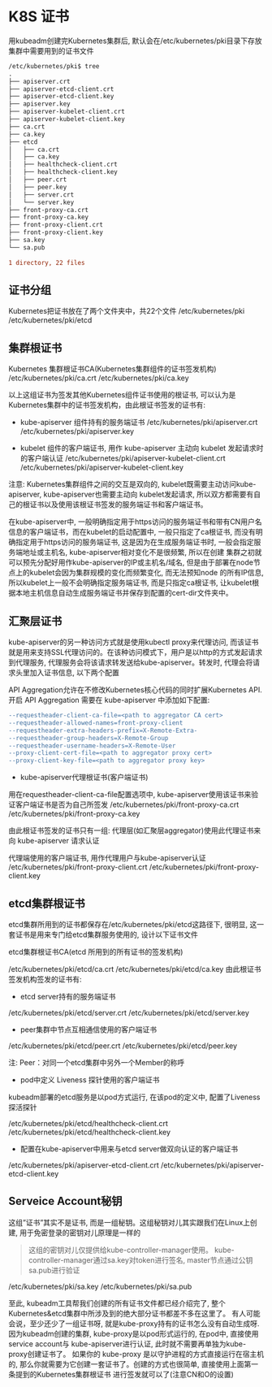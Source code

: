 # K8S 证书

用kubeadm创建完Kubernetes集群后, 默认会在/etc/kubernetes/pki目录下存放集群中需要用到的证书文件
```diff
/etc/kubernetes/pki$ tree
.
├── apiserver.crt
├── apiserver-etcd-client.crt
├── apiserver-etcd-client.key
├── apiserver.key
├── apiserver-kubelet-client.crt
├── apiserver-kubelet-client.key
├── ca.crt
├── ca.key
├── etcd
│   ├── ca.crt
│   ├── ca.key
│   ├── healthcheck-client.crt
│   ├── healthcheck-client.key
│   ├── peer.crt
│   ├── peer.key
│   ├── server.crt
│   └── server.key
├── front-proxy-ca.crt
├── front-proxy-ca.key
├── front-proxy-client.crt
├── front-proxy-client.key
├── sa.key
└── sa.pub
 
1 directory, 22 files
```

## 证书分组

Kubernetes把证书放在了两个文件夹中，共22个文件
/etc/kubernetes/pki
/etc/kubernetes/pki/etcd

## 集群根证书

Kubernetes 集群根证书CA(Kubernetes集群组件的证书签发机构)
/etc/kubernetes/pki/ca.crt
/etc/kubernetes/pki/ca.key

以上这组证书为签发其他Kubernetes组件证书使用的根证书, 可以认为是Kubernetes集群中的证书签发机构，由此根证书签发的证书有:

- kube-apiserver 组件持有的服务端证书
/etc/kubernetes/pki/apiserver.crt
/etc/kubernetes/pki/apiserver.key

- kubelet 组件的客户端证书, 用作 kube-apiserver 主动向 kubelet 发起请求时的客户端认证
/etc/kubernetes/pki/apiserver-kubelet-client.crt
/etc/kubernetes/pki/apiserver-kubelet-client.key

注意: Kubernetes集群组件之间的交互是双向的, kubelet既需要主动访问kube-apiserver, kube-apiserver也需要主动向 kubelet发起请求, 
所以双方都需要有自己的根证书以及使用该根证书签发的服务端证书和客户端证书。

在kube-apiserver中, 一般明确指定用于https访问的服务端证书和带有CN用户名信息的客户端证书，而在kubelet的启动配置中, 一般只指定了ca根证书, 
而没有明确指定用于https访问的服务端证书, 这是因为在生成服务端证书时, 一般会指定服务端地址或主机名, kube-apiserver相对变化不是很频繁, 所以在创建
集群之初就可以预先分配好用作kube-apiserver的IP或主机名/域名, 但是由于部署在node节点上的kubelet会因为集群规模的变化而频繁变化, 而无法预知node
的所有IP信息, 所以kubelet上一般不会明确指定服务端证书, 而是只指定ca根证书, 让kubelet根据本地主机信息自动生成服务端证书并保存到配置的cert-dir文件夹中。

## 汇聚层证书
kube-apiserver的另一种访问方式就是使用kubectl proxy来代理访问, 而该证书就是用来支持SSL代理访问的。在该种访问模式下，用户是以http的方式发起请求到代理服务, 
代理服务会将该请求转发送给kube-apiserver。转发时, 代理会将请求头里加入证书信息, 以下两个配置

API Aggregation允许在不修改Kubernetes核心代码的同时扩展Kubernetes API. 开启 API Aggregation 需要在 kube-apiserver 中添加如下配置:
```diff
--requestheader-client-ca-file=<path to aggregator CA cert>
--requestheader-allowed-names=front-proxy-client
--requestheader-extra-headers-prefix=X-Remote-Extra-
--requestheader-group-headers=X-Remote-Group
--requestheader-username-headers=X-Remote-User
--proxy-client-cert-file=<path to aggregator proxy cert>
--proxy-client-key-file=<path to aggregator proxy key>
```

- kube-apiserver代理根证书(客户端证书)

用在requestheader-client-ca-file配置选项中, kube-apiserver使用该证书来验证客户端证书是否为自己所签发
/etc/kubernetes/pki/front-proxy-ca.crt
/etc/kubernetes/pki/front-proxy-ca.key

由此根证书签发的证书只有一组: 代理层(如汇聚层aggregator)使用此代理证书来向 kube-apiserver 请求认证

代理端使用的客户端证书, 用作代理用户与kube-apiserver认证
/etc/kubernetes/pki/front-proxy-client.crt
/etc/kubernetes/pki/front-proxy-client.key


## etcd集群根证书

etcd集群所用到的证书都保存在/etc/kubernetes/pki/etcd这路径下, 很明显, 这一套证书是用来专门给etcd集群服务使用的, 设计以下证书文件

etcd集群根证书CA(etcd 所用到的所有证书的签发机构)

/etc/kubernetes/pki/etcd/ca.crt
/etc/kubernetes/pki/etcd/ca.key
由此根证书签发机构签发的证书有:

- etcd server持有的服务端证书

/etc/kubernetes/pki/etcd/server.crt
/etc/kubernetes/pki/etcd/server.key

- peer集群中节点互相通信使用的客户端证书

/etc/kubernetes/pki/etcd/peer.crt
/etc/kubernetes/pki/etcd/peer.key

注: Peer：对同一个etcd集群中另外一个Member的称呼


- pod中定义 Liveness 探针使用的客户端证书

kubeadm部署的etcd服务是以pod方式运行, 在该pod的定义中, 配置了Liveness探活探针

/etc/kubernetes/pki/etcd/healthcheck-client.crt
/etc/kubernetes/pki/etcd/healthcheck-client.key

- 配置在kube-apiserver中用来与etcd server做双向认证的客户端证书

/etc/kubernetes/pki/apiserver-etcd-client.crt
/etc/kubernetes/pki/apiserver-etcd-client.key

## Serveice Account秘钥
这组”证书”其实不是证书, 而是一组秘钥。这组秘钥对儿其实跟我们在Linux上创建, 用于免密登录的密钥对儿原理是一样的

> 这组的密钥对儿仅提供给kube-controller-manager使用。 kube-controller-manager通过sa.key对token进行签名, master节点通过公钥sa.pub进行验证

/etc/kubernetes/pki/sa.key
/etc/kubernetes/pki/sa.pub

至此, kubeadm工具帮我们创建的所有证书文件都已经介绍完了, 整个Kubernetes&etcd集群中所涉及到的绝大部分证书都差不多在这里了。 有人可能会说，至少还少了一组证书呀, 就是kube-proxy持有的证书怎么没有自动生成呀. 因为kubeadm创建的集群, kube-proxy是以pod形式运行的, 在pod中, 直接使用service account与 kube-apiserver进行认证, 此时就不需要再单独为kube-proxy创建证书了。 如果你的 kube-proxy 是以守护进程的方式直接运行在宿主机的, 那么你就需要为它创建一套证书了。创建的方式也很简单, 直接使用上面第一条提到的Kubernetes集群根证书 进行签发就可以了(注意CN和O的设置)
